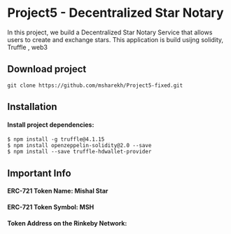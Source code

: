

# Project5 - Decentralized Star Notary


In this project, we build a Decentralized Star Notary Service that allows users to create and exchange stars. 
This application is build usijng solidity, Truffle , web3 


## Download project
```
git clone https://github.com/msharekh/Project5-fixed.git

```



## Installation 

#### Install project dependencies:
```
$ npm install -g truffle@4.1.15
$ npm install openzeppelin-solidity@2.0 --save
$ npm install --save truffle-hdwallet-provider 

```


## Important Info
  
#### ERC-721 Token Name: Mishal Star
#### ERC-721 Token Symbol: MSH
#### Token Address on the Rinkeby Network: 
 

 

